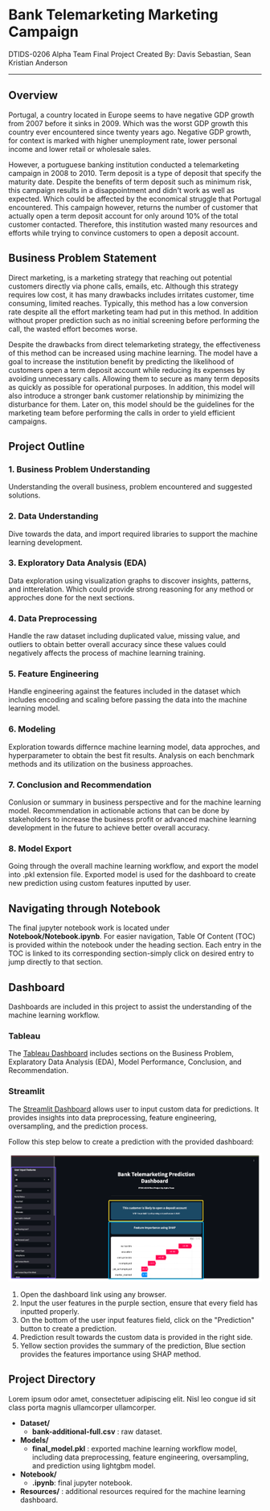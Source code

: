 <h1 style="font-weight:bold"> Bank Telemarketing Marketing Campaign </h1>

DTIDS-0206 Alpha Team Final Project
Created By: Davis Sebastian, Sean Kristian Anderson

---

## Overview

Portugal, a country located in Europe seems to have negative GDP growth from 2007 before it sinks in 2009. Which was the worst GDP growth this country ever encountered since twenty years ago. Negative GDP growth, for context is marked with higher unemployment rate, lower personal income and lower retail or wholesale sales.

However, a portuguese banking institution conducted a telemarketing campaign in 2008 to 2010. Term deposit is a type of deposit that specify the maturity date. Despite the benefits of term deposit such as minimum risk, this campaign results in a disappointment and didn't work as well as expected. Which could be affected by the economical struggle that Portugal encountered. This campaign however, returns the number of customer that actually open a term deposit account for only around 10% of the total customer contacted. Therefore, this institution wasted many resources and efforts while trying to convince customers to open a deposit account.

## Business Problem Statement

Direct marketing, is a marketing strategy that reaching out potential customers directly via phone calls, emails, etc. Although this strategy requires low cost, it has many drawbacks includes irritates customer, time consuming, limited reaches. Typically, this method has a low conversion rate despite all the effort marketing team had put in this method. In addition without proper prediction such as no initial screening before performing the call, the wasted effort becomes worse.

Despite the drawbacks from direct telemarketing strategy, the effectiveness of this method can be increased using machine learning. The model have a goal to increase the institution benefit by predicting the likelihood of customers open a term deposit account while reducing its expenses by avoiding unnecessary calls. Allowing them to secure as many term deposits as quickly as possible for operational purposes. In addition, this model will also introduce a stronger bank customer relationship by minimizing the disturbance for them. Later on, this model should be the guidelines for the marketing team before performing the calls in order to yield efficient campaigns.

## Project Outline

### 1. Business Problem Understanding

Understanding the overall business, problem encountered and suggested solutions.

### 2. Data Understanding

Dive towards the data, and import required libraries to support the machine learning development.

### 3. Exploratory Data Analysis (EDA)

Data exploration using visualization graphs to discover insights, patterns, and intterelation. Which could provide strong reasoning for any method or approches done for the next sections.

### 4. Data Preprocessing

Handle the raw dataset including duplicated value, missing value, and outliers to obtain better overall accuracy since these values could negatively affects the process of machine learning training.

### 5. Feature Engineering

Handle engineering against the features included in the dataset which includes encoding and scaling before passing the data into the machine learning model.

### 6. Modeling

Exploration towards differnce machine learning model, data approches, and hyperparameter to obtain the best fit results. Analysis on each benchmark methods and its utilization on the business approaches.

### 7. Conclusion and Recommendation

Conlusion or summary in business perspective and for the machine learning model. Recommendation in actionable actions that can be done by stakeholders to increase the business profit or advanced machine learning development in the future to achieve better overall accuracy.

### 8. Model Export

Going through the overall machine learning workflow, and export the model into .pkl extension file. Exported model is used for the dashboard to create new prediction using custom features inputted by user.

## Navigating through Notebook

The final jupyter notebook work is located under **Notebook/Notebook.ipynb**. For easier navigation, Table Of Content (TOC) is provided within the notebook under the heading section. Each entry in the TOC is linked to its corresponding section-simply click on desired entry to jump directly to that section.

## Dashboard

Dashboards are included in this project to assist the understanding of the machine learning workflow.

### Tableau

The <a href="https://google.com">Tableau Dashboard</a> includes sections on the Business Problem, Explaratory Data Analysis (EDA), Model Performance, Conclusion, and Recommendation.

### Streamlit

The <a href="http://194.59.165.17:1010">Streamlit Dashboard</a> allows user to input custom data for predictions. It provides insights into data preprocessing, feature engineering, oversampling, and the prediction process.

Follow this step below to create a prediction with the provided dashboard:

![Streamlit Dashboard Example](https://raw.githubusercontent.com/seanka/Python-BankTelemarketing-MachineLearning/master/Resources/Images/streamlit_screenshot.png)

1. Open the dashboard link using any browser.
2. Input the user features in the purple section, ensure that every field has inputted properly.
3. On the bottom of the user input features field, click on the "Prediction" button to create a prediction.
4. Prediction result towards the custom data is provided in the right side.
5. Yellow section provides the summary of the prediction, Blue section provides the features importance using SHAP method.

## Project Directory

Lorem ipsum odor amet, consectetuer adipiscing elit. Nisl leo congue id sit class porta magnis ullamcorper ullamcorper.

- **Dataset/**
  - **bank-additional-full.csv** : raw dataset.
- **Models/**
  - **final_model.pkl** : exported machine learning workflow model, including data preprocessing, feature engineering, oversampling, and prediction using lightgbm model.
- **Notebook/**
  - **.ipynb**: final jupyter notebook.
- **Resources/** : additional resources required for the machine learning dashboard.
